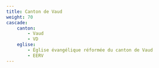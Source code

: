 ```yaml
---
title: Canton de Vaud
weight: 70
cascade:
    canton: 
        - Vaud
        - VD
    eglise:
        - Église évangélique réformée du canton de Vaud
        - EERV
---
```


